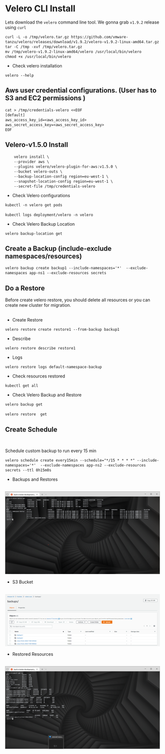 # Velero CLI Install

Lets download the `velero` command line tool. We gonna grab `v1.9.2` release using `curl`

```
curl -L -o /tmp/velero.tar.gz https://github.com/vmware-tanzu/velero/releases/download/v1.9.2/velero-v1.9.2-linux-amd64.tar.gz
tar -C /tmp -xvf /tmp/velero.tar.gz
mv /tmp/velero-v1.9.2-linux-amd64/velero /usr/local/bin/velero
chmod +x /usr/local/bin/velero
```
* Check velero installation

```
velero --help
```

## Aws user credential configurations. (User has to S3 and EC2 permissions )

```
cat > /tmp/credentials-velero <<EOF
[default]
aws_access_key_id=<aws_access_key_id>
aws_secret_access_key=<aws_secret_access_key>
EOF
```

## Velero-v1.5.0 Install

```
    velero install \
    --provider aws \
    --plugins velero/velero-plugin-for-aws:v1.5.0 \
    --bucket velero-outs \
    --backup-location-config region=eu-west-1 \
    --snapshot-location-config region=eu-west-1 \
    --secret-file /tmp/credentials-velero

```

* Check Velero configurations

```
kubectl -n velero get pods

kubectl logs deployment/velero -n velero
```
* Check Velero Backup Location
```
velero backup-location get
```
## Create a Backup (include-exclude namespaces/resources)

```
velero backup create backup1 --include-namespaces='*'  --exclude-namespaces app-ns1 --exclude-resources secrets
```


## Do a Restore

Before create velero restore, you should delete all resources or you can create new cluster for migration.
<br>
<br>
* Create Restore

```
velero restore create restore1 --from-backup backup1
```


* Describe

```
velero restore describe restore1
```

* Logs 

```
velero restore logs default-namespace-backup
```
* Check resources restored
```
kubectl get all
```

* Check Velero Backup and Restore

```
velero backup get

velero restore  get
```


## Create Schedule 
<br>

Schedule custom backup to run every 15 min 

```
velero schedule create every15min --schedule="*/15 * * * *" --include-namespaces='*'  --exclude-namespaces app-ns2 --exclude-resources secrets --ttl 0h15m0s
```


* Backups and Restores
<br> <br>
<img title="Backups and Restores" alt="Backups and Restores" src="./images/backups.png">

* S3 Bucket
<br> <br>
<img title="S3 Bucket" alt="S3 Bucket" src="./images/s3-bucket.png">

* Restored Resources
<br> <br>
<img title="Restored Resources" alt="Restored Resources" src="./images/restored-resources.png">

